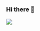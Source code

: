 ###             Hi there 👋


<img align="left" src="https://github-readme-stats.vercel.app/api?username=wamawama&show_icons=true&icon_color=805AD5&text_color=718096&bg_color=ffffff&hide_title=true" />

<!--
**WAMAWAMA/WAMAWAMA** is a ✨ _special_ ✨ repository because its `README.md` (this file) appears on your GitHub profile.

Here are some ideas to get you started:

- 🔭 I’m currently working on ...
- 🌱 I’m currently learning ...
- 👯 I’m looking to collaborate on ...
- 🤔 I’m looking for help with ...
- 💬 Ask me about ...
- 📫 How to reach me: ...
- 😄 Pronouns: ...
- ⚡ Fun fact: ...
-->
